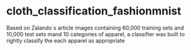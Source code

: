 # cloth_classification_fashionmnist

Based on Zalando´s article images containing 60,000 training sets and 10,000 test sets mand 10 categories of apparel, a classifier was built to rightly classify the each apparel as appropriate